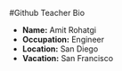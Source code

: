 #Github Teacher Bio

- **Name:** Amit Rohatgi
- **Occupation:** Engineer
- **Location:** San Diego
- **Vacation:** San Francisco 
